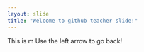 ```yaml
---
layout: slide
title: "Welcome to github teacher slide!"
---
```

This is m 
Use the left arrow to go back!
